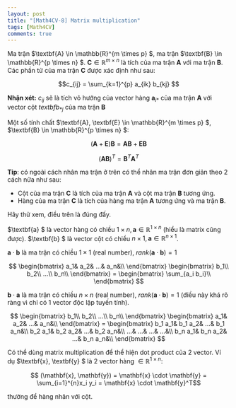 ```yaml
---
layout: post
title: "[Math4CV-8] Matrix multiplication"
tags: [Math4CV]
comments: true
---
```


Ma trận $\textbf{A} \in \mathbb{R}^{m \times p} $, ma trận $\textbf{B} \in \mathbb{R}^{p \times n} $. $\textbf{C} \in \mathbb{R}^{m \times n}$ là tích của ma trận $\textbf{A}$ với ma trận $\textbf{B}$. Các phần tử của ma trận $\textbf{C}$ được xác định như sau:

$$c_{ij} = \sum_{k=1}^{p} a_{ik} b_{kj} $$

**Nhận xét:** $c_{ij}$ sẽ là tích vô hướng của vector hàng  $\textbf{a}_{i*}$ của ma trận $\textbf{A}$ với vector cột $textbf{b}_{*j}$ của ma trận $\textbf{B}$ 

Một số tính chất $\textbf{A}, \textbf{E} \in \mathbb{R}^{m \times p} $, $\textbf{B} \in \mathbb{R}^{p \times n} $:

$$ (\textbf{A} + \textbf{E})\textbf{B} = \textbf{A} \textbf{B} + \textbf{E} \textbf{B} $$

$$ (\textbf{A} \textbf{B})^T = \textbf{B}^T \textbf{A}^T $$

**Tip**: có ngoài cách nhân ma trận ở trên có thể nhân ma trận đơn giản theo 2 cách nữa như sau:
- Cột của ma trận $\textbf{C}$ là tích của ma trận $\textbf{A}$ và cột ma trận $\textbf{B}$ tương ứng. 
- Hàng của ma trận $\textbf{C}$ là tích của hàng ma trận $\textbf{A}$ tương ứng và ma trận $\textbf{B}$. 

Hãy thử xem, điều trên là đúng đấy.

$\textbf{a} $ là vector hàng có chiều $1 \times n, \textbf{a} \in \mathbb{R}^{1 \times n}$  (hiểu là matrix cũng được).
$\textbf{b} $ là vector cột có chiều $n \times 1, \textbf{a} \in \mathbb{R}^{n \times 1}$.

$\textbf{a} \cdot \textbf{b}$ là ma trận có chiều $1 \times 1$ (real number), $rank(\textbf{a} \cdot \textbf{b}) = 1$

$$
\begin{bmatrix}
 a_1&  a_2&  ...& a_n&\\
\end{bmatrix} 
\begin{bmatrix}
 b_1\\
 b_2\\
 ...\\
 b_n\\
\end{bmatrix} = 
\begin{bmatrix}
 \sum_{a_i b_i}\\
\end{bmatrix}
$$

$\textbf{b} \cdot \textbf{a}$ là ma trận có chiều $n \times n$ (real number), $rank(\textbf{a} \cdot \textbf{b}) = 1$ (điều này khá rõ ràng vì chỉ có 1 vector độc lập tuyến tính).

$$
\begin{bmatrix}
 b_1\\
 b_2\\
 ...\\
 b_n\\
\end{bmatrix}
\begin{bmatrix}
 a_1&  a_2&  ...& a_n&\\
\end{bmatrix} = 
\begin{bmatrix}
 b_1 a_1&  b_1 a_2&  ...&  b_1 a_n&\\
 b_2 a_1&  b_2 a_2&  ...&  b_2 a_n&\\
 ...&  ...&  ...&  ...&\\
 b_n a_1&  b_n a_2&  ...&  b_n a_n&\\
\end{bmatrix}
$$

Có thể dùng matrix multiplication để thể hiện dot product của 2 vector. Ví dụ $\textbf{x}, \textbf{y} $ là 2 vector hàng  $\in \mathbb{R}^{1 \times n}$:

$$ (\mathbf{x}, \mathbf{y}) =  \mathbf{x} \cdot \mathbf{y} = \sum_{i=1}^{n}x_i y_i = \mathbf{x} \cdot \mathbf{y}^T$$

thường để hàng nhân với cột.






